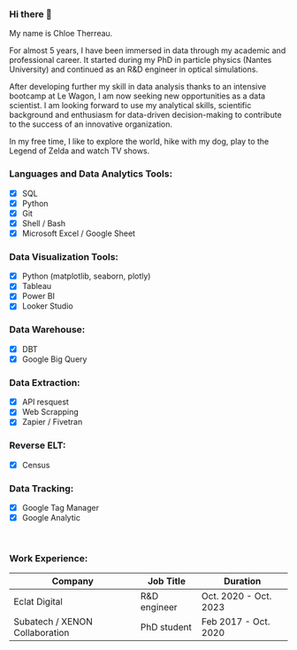 ### Hi there 👋

<!--
**ctherreau/ctherreau** is a ✨ _special_ ✨ repository because its `README.md` (this file) appears on your GitHub profile.

Here are some ideas to get you started:

- 🔭 I’m currently working on ...
- 🌱 I’m currently learning ...
- 👯 I’m looking to collaborate on ...
- 🤔 I’m looking for help with ...
- 💬 Ask me about ...
- 📫 How to reach me: ...
- 😄 Pronouns: ...
- ⚡ Fun fact: ...
-->

My name is Chloe Therreau.

For almost 5 years, I have been immersed in data through my academic and professional career. It started during my PhD in particle physics (Nantes University) and continued as an R&D engineer in optical simulations.

After developing further my skill in data analysis thanks to an intensive bootcamp at Le Wagon, I am now seeking new opportunities as a data scientist. I am looking forward to use my analytical skills, scientific background and enthusiasm for data-driven decision-making to contribute to the success of an innovative organization.


In my free time, I like to explore the world, hike with my dog, play to the Legend of Zelda and watch TV shows. 

### Languages and Data Analytics Tools:
- [x] SQL
- [x] Python
- [x] Git 
- [x] Shell / Bash
- [x] Microsoft Excel / Google Sheet

### Data Visualization Tools:
- [x] Python (matplotlib, seaborn, plotly)
- [x] Tableau
- [x] Power BI 
- [x] Looker Studio

### Data Warehouse:
- [x] DBT 
- [x] Google Big Query

### Data Extraction:
- [x] API resquest
- [x] Web Scrapping
- [x] Zapier / Fivetran

### Reverse ELT:
- [x] Census

### Data Tracking:
- [x] Google Tag Manager
- [x] Google Analytic

<br />

### Work Experience:

| Company                        | Job Title                                          | Duration               |
| -------------------------------| ---------------------------------------------------|------------------------|
| Eclat Digital                  | R&D engineer                                       | Oct. 2020 - Oct. 2023  |
| Subatech / XENON Collaboration | PhD student                                        | Feb 2017 -  Oct. 2020  |
